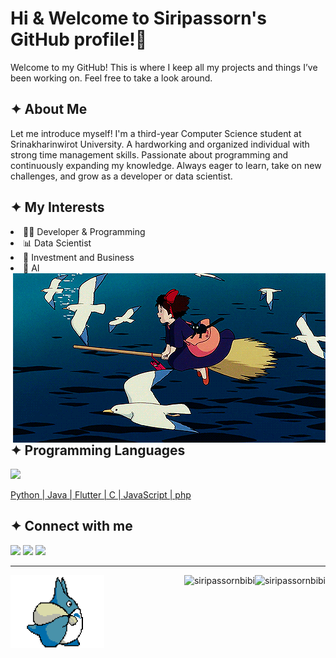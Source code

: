 # Hi & Welcome to Siripassorn's GitHub profile!👋

<p>Welcome to my GitHub! This is where I keep all my projects and things I’ve been working on. Feel free to take a look around.
</p>

## ✦ About Me
<p>
Let me introduce myself! I'm a third-year Computer Science student at Srinakharinwirot University. A hardworking and organized individual with strong time management skills. Passionate about programming and continuously expanding my knowledge. Always eager to learn, take on new challenges, and grow as a developer or data scientist.
</p>

## ✦ My Interests
<li>👩‍💻 Developer & Programming</li>
<li>📊 Data Scientist</li>
<li>🧳 Investment and Business</li>
<li>🤖 AI</li>

<img src="image_1.gif" alt="image_1" align="right">

## ✦ Programming Languages
<p align="left">
  <a href="https://skillicons.dev">
    <img src="https://skillicons.dev/icons?i=py,java,flutter,c,js,php" />
    <p>Python | Java | Flutter | C | JavaScript | php</p>
  </a>
</p>

## ✦ Connect with me
<a target="_blank" href="siripassorn.bibi@g.swu.ac.th"><img src="https://img.shields.io/badge/Gmail-D14836?style=for-the-badge&logo=gmail&logoColor=white" /></a>
<a target="_blank" href="https://www.linkedin.com/in/siripassorn-siwanno-277101305/"><img src="https://img.shields.io/badge/LinkedIn-0077B5?style=for-the-badge&logo=linkedin&logoColor=white" /></a>
<a target="_blank" href="https://www.leetcode.com/https://leetcode.com/u/siripassorn/"><img src="https://img.shields.io/badge/LeetCode-000000?style=for-the-badge&logo=LeetCode&logoColor=" /></a>

<hr/>
<p>
  <img alt="image_2" align="left" width="150px" src="image_2.gif">
  <img align="right" height="180px" src="https://github-readme-stats.vercel.app/api/top-langs?username=siripassornbibi&show_icons=true&title_color=2076f9&text_color=ffe0fb&bg_color=192130&hide_border=true&locale=en&layout=compact" alt="siripassornbibi" />
  <img align="right" height="180px" src="https://github-readme-stats.vercel.app/api?username=siripassornbibi&show_icons=true&title_color=1f76f9&text_color=ffe0fb&bg_color=192130&hide_border=true&cache_seconds=1800&locale=en" alt="siripassornbibi" />
</p>





